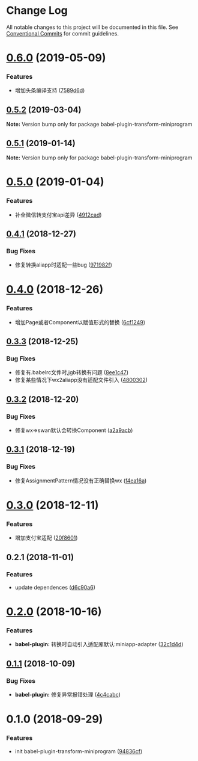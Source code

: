 # Change Log

All notable changes to this project will be documented in this file.
See [Conventional Commits](https://conventionalcommits.org) for commit guidelines.

<a name="0.6.0"></a>
# [0.6.0](https://github.com/landn172/jgb-transform/compare/babel-plugin-transform-miniprogram@0.5.2...babel-plugin-transform-miniprogram@0.6.0) (2019-05-09)


### Features

* 增加头条编译支持 ([7589d6d](https://github.com/landn172/jgb-transform/commit/7589d6d))





<a name="0.5.2"></a>
## [0.5.2](https://github.com/landn172/jgb-transform/compare/babel-plugin-transform-miniprogram@0.5.1...babel-plugin-transform-miniprogram@0.5.2) (2019-03-04)

**Note:** Version bump only for package babel-plugin-transform-miniprogram





<a name="0.5.1"></a>
## [0.5.1](https://github.com/landn172/jgb-transform/compare/babel-plugin-transform-miniprogram@0.5.0...babel-plugin-transform-miniprogram@0.5.1) (2019-01-14)

**Note:** Version bump only for package babel-plugin-transform-miniprogram





<a name="0.5.0"></a>
# [0.5.0](https://github.com/landn172/jgb-transform/compare/babel-plugin-transform-miniprogram@0.4.1...babel-plugin-transform-miniprogram@0.5.0) (2019-01-04)


### Features

* 补全微信转支付宝api差异 ([4912cad](https://github.com/landn172/jgb-transform/commit/4912cad))





<a name="0.4.1"></a>
## [0.4.1](https://github.com/landn172/jgb-transform/compare/babel-plugin-transform-miniprogram@0.4.0...babel-plugin-transform-miniprogram@0.4.1) (2018-12-27)


### Bug Fixes

* 修复转换aliapp时适配一些bug ([971982f](https://github.com/landn172/jgb-transform/commit/971982f))





<a name="0.4.0"></a>
# [0.4.0](https://github.com/landn172/jgb-transform/compare/babel-plugin-transform-miniprogram@0.3.3...babel-plugin-transform-miniprogram@0.4.0) (2018-12-26)


### Features

* 增加Page或者Component以赋值形式的替换 ([6cf1249](https://github.com/landn172/jgb-transform/commit/6cf1249))





<a name="0.3.3"></a>
## [0.3.3](https://github.com/landn172/jgb-transform/compare/babel-plugin-transform-miniprogram@0.3.2...babel-plugin-transform-miniprogram@0.3.3) (2018-12-25)


### Bug Fixes

* 修复有.babelrc文件时,jgb转换有问题 ([8ee1c47](https://github.com/landn172/jgb-transform/commit/8ee1c47))
* 修复某些情况下wx2aliapp没有适配文件引入 ([4800302](https://github.com/landn172/jgb-transform/commit/4800302))





<a name="0.3.2"></a>
## [0.3.2](https://github.com/landn172/jgb-transform/compare/babel-plugin-transform-miniprogram@0.3.1...babel-plugin-transform-miniprogram@0.3.2) (2018-12-20)


### Bug Fixes

* 修复wx=>swan默认会转换Component ([a2a9acb](https://github.com/landn172/jgb-transform/commit/a2a9acb))





<a name="0.3.1"></a>
## [0.3.1](https://github.com/landn172/jgb-transform/compare/babel-plugin-transform-miniprogram@0.3.0...babel-plugin-transform-miniprogram@0.3.1) (2018-12-19)


### Bug Fixes

* 修复AssignmentPattern情况没有正确替换wx ([f4ea16a](https://github.com/landn172/jgb-transform/commit/f4ea16a))





<a name="0.3.0"></a>
# [0.3.0](https://github.com/landn172/jgb-transform/compare/babel-plugin-transform-miniprogram@0.2.0...babel-plugin-transform-miniprogram@0.3.0) (2018-12-11)


### Features

* 增加支付宝适配 ([20f8601](https://github.com/landn172/jgb-transform/commit/20f8601))



<a name="0.2.1"></a>
## 0.2.1 (2018-11-01)


### Features

* update dependences ([d6c90a6](https://github.com/landn172/jgb-transform/commit/d6c90a6))





<a name="0.2.0"></a>
# [0.2.0](https://github.com/landn172/jgb-transform/compare/babel-plugin-transform-miniprogram@0.1.1...babel-plugin-transform-miniprogram@0.2.0) (2018-10-16)


### Features

* **babel-plugin:** 转换时自动引入适配库默认:miniapp-adapter ([32c1d4d](https://github.com/landn172/jgb-transform/commit/32c1d4d))





<a name="0.1.1"></a>
## [0.1.1](https://github.com/landn172/jgb-transform/compare/babel-plugin-transform-miniprogram@0.1.0...babel-plugin-transform-miniprogram@0.1.1) (2018-10-09)


### Bug Fixes

* **babel-plugin:** 修复异常报错处理 ([4c4cabc](https://github.com/landn172/jgb-transform/commit/4c4cabc))





<a name="0.1.0"></a>
# 0.1.0 (2018-09-29)


### Features

* init babel-plugin-transform-miniprogram ([94836cf](https://github.com/landn172/jgb-transform/commit/94836cf))
